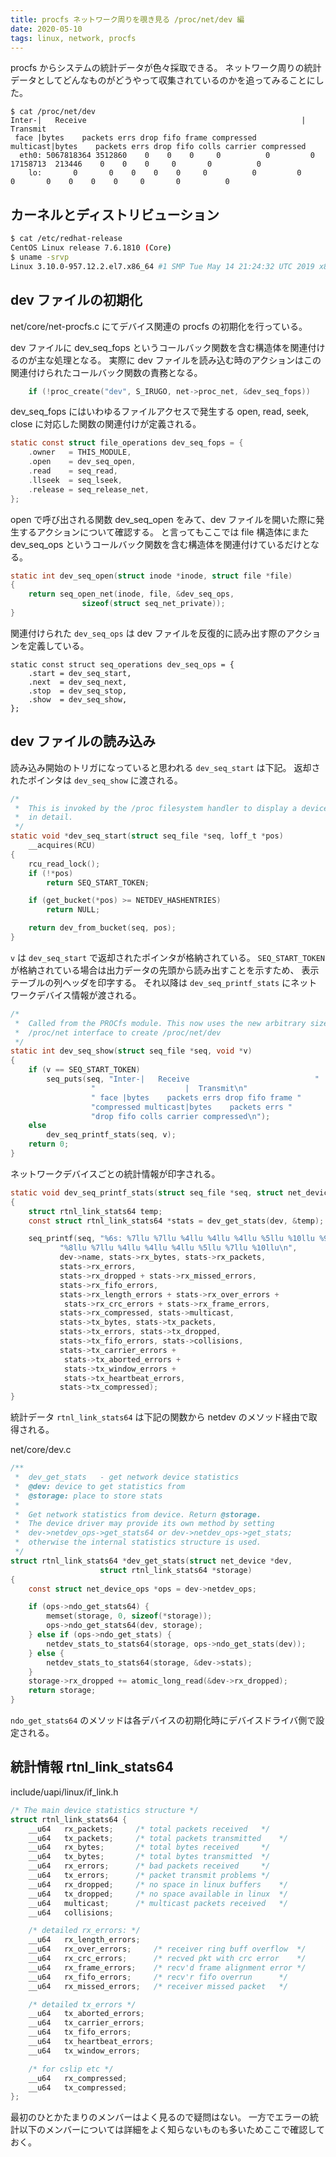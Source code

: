 ```yaml
---
title: procfs ネットワーク周りを覗き見る /proc/net/dev 編
date: 2020-05-10
tags: linux, network, procfs
---
```


procfs からシステムの統計データが色々採取できる。
ネットワーク周りの統計データとしてどんなものがどうやって収集されているのかを追ってみることにした。

```
$ cat /proc/net/dev
Inter-|   Receive                                                |  Transmit
 face |bytes    packets errs drop fifo frame compressed multicast|bytes    packets errs drop fifo colls carrier compressed
  eth0: 5067818364 3512860    0    0    0     0          0         0 17158713  213446    0    0    0     0       0          0
    lo:       0       0    0    0    0     0          0         0        0       0    0    0    0     0       0          0
```

## カーネルとディストリビューション

```bash
$ cat /etc/redhat-release 
CentOS Linux release 7.6.1810 (Core)
$ uname -srvp
Linux 3.10.0-957.12.2.el7.x86_64 #1 SMP Tue May 14 21:24:32 UTC 2019 x86_64
```

## dev ファイルの初期化

net/core/net-procfs.c にてデバイス関連の procfs の初期化を行っている。

dev ファイルに dev_seq_fops というコールバック関数を含む構造体を関連付けるのが主な処理となる。
実際に dev ファイルを読み込む時のアクションはこの関連付けられたコールバック関数の責務となる。
```c
	if (!proc_create("dev", S_IRUGO, net->proc_net, &dev_seq_fops))
```

dev_seq_fops にはいわゆるファイルアクセスで発生する open, read, seek, close に対応した関数の関連付けが定義される。
```c
static const struct file_operations dev_seq_fops = {
	.owner	 = THIS_MODULE,
	.open    = dev_seq_open,
	.read    = seq_read,
	.llseek  = seq_lseek,
	.release = seq_release_net,
};
```

open で呼び出される関数 dev_seq_open をみて、dev ファイルを開いた際に発生するアクションについて確認する。
と言ってもここでは file 構造体にまた dev_seq_ops というコールバック関数を含む構造体を関連付けているだけとなる。
```c
static int dev_seq_open(struct inode *inode, struct file *file)
{
	return seq_open_net(inode, file, &dev_seq_ops,
			    sizeof(struct seq_net_private));
}
```

関連付けられた `dev_seq_ops` は dev ファイルを反復的に読み出す際のアクションを定義している。
```
static const struct seq_operations dev_seq_ops = {
	.start = dev_seq_start,
	.next  = dev_seq_next,
	.stop  = dev_seq_stop,
	.show  = dev_seq_show,
};
```

## dev ファイルの読み込み

読み込み開始のトリガになっていると思われる `dev_seq_start` は下記。
返却されたポインタは `dev_seq_show` に渡される。
```c
/*
 *	This is invoked by the /proc filesystem handler to display a device
 *	in detail.
 */
static void *dev_seq_start(struct seq_file *seq, loff_t *pos)
	__acquires(RCU)
{
	rcu_read_lock();
	if (!*pos)
		return SEQ_START_TOKEN;

	if (get_bucket(*pos) >= NETDEV_HASHENTRIES)
		return NULL;

	return dev_from_bucket(seq, pos);
}
```

`v` は `dev_seq_start` で返却されたポインタが格納されている。
`SEQ_START_TOKEN` が格納されている場合は出力データの先頭から読み出すことを示すため、
表示テーブルの列ヘッダを印字する。
それ以降は `dev_seq_printf_stats` にネットワークデバイス情報が渡される。
```c
/*
 *	Called from the PROCfs module. This now uses the new arbitrary sized
 *	/proc/net interface to create /proc/net/dev
 */
static int dev_seq_show(struct seq_file *seq, void *v)
{
	if (v == SEQ_START_TOKEN)
		seq_puts(seq, "Inter-|   Receive                            "
			      "                    |  Transmit\n"
			      " face |bytes    packets errs drop fifo frame "
			      "compressed multicast|bytes    packets errs "
			      "drop fifo colls carrier compressed\n");
	else
		dev_seq_printf_stats(seq, v);
	return 0;
}
```

ネットワークデバイスごとの統計情報が印字される。
```c
static void dev_seq_printf_stats(struct seq_file *seq, struct net_device *dev)
{
	struct rtnl_link_stats64 temp;
	const struct rtnl_link_stats64 *stats = dev_get_stats(dev, &temp);

	seq_printf(seq, "%6s: %7llu %7llu %4llu %4llu %4llu %5llu %10llu %9llu "
		   "%8llu %7llu %4llu %4llu %4llu %5llu %7llu %10llu\n",
		   dev->name, stats->rx_bytes, stats->rx_packets,
		   stats->rx_errors,
		   stats->rx_dropped + stats->rx_missed_errors,
		   stats->rx_fifo_errors,
		   stats->rx_length_errors + stats->rx_over_errors +
		    stats->rx_crc_errors + stats->rx_frame_errors,
		   stats->rx_compressed, stats->multicast,
		   stats->tx_bytes, stats->tx_packets,
		   stats->tx_errors, stats->tx_dropped,
		   stats->tx_fifo_errors, stats->collisions,
		   stats->tx_carrier_errors +
		    stats->tx_aborted_errors +
		    stats->tx_window_errors +
		    stats->tx_heartbeat_errors,
		   stats->tx_compressed);
}
```

統計データ `rtnl_link_stats64` は下記の関数から netdev のメソッド経由で取得される。

net/core/dev.c
```c
/**
 *	dev_get_stats	- get network device statistics
 *	@dev: device to get statistics from
 *	@storage: place to store stats
 *
 *	Get network statistics from device. Return @storage.
 *	The device driver may provide its own method by setting
 *	dev->netdev_ops->get_stats64 or dev->netdev_ops->get_stats;
 *	otherwise the internal statistics structure is used.
 */
struct rtnl_link_stats64 *dev_get_stats(struct net_device *dev,
					struct rtnl_link_stats64 *storage)
{
	const struct net_device_ops *ops = dev->netdev_ops;

	if (ops->ndo_get_stats64) {
		memset(storage, 0, sizeof(*storage));
		ops->ndo_get_stats64(dev, storage);
	} else if (ops->ndo_get_stats) {
		netdev_stats_to_stats64(storage, ops->ndo_get_stats(dev));
	} else {
		netdev_stats_to_stats64(storage, &dev->stats);
	}
	storage->rx_dropped += atomic_long_read(&dev->rx_dropped);
	return storage;
}
```

`ndo_get_stats64` のメソッドは各デバイスの初期化時にデバイスドライバ側で設定される。

## 統計情報 rtnl_link_stats64

include/uapi/linux/if_link.h
```c
/* The main device statistics structure */
struct rtnl_link_stats64 {
	__u64	rx_packets;		/* total packets received	*/
	__u64	tx_packets;		/* total packets transmitted	*/
	__u64	rx_bytes;		/* total bytes received 	*/
	__u64	tx_bytes;		/* total bytes transmitted	*/
	__u64	rx_errors;		/* bad packets received		*/
	__u64	tx_errors;		/* packet transmit problems	*/
	__u64	rx_dropped;		/* no space in linux buffers	*/
	__u64	tx_dropped;		/* no space available in linux	*/
	__u64	multicast;		/* multicast packets received	*/
	__u64	collisions;

	/* detailed rx_errors: */
	__u64	rx_length_errors;
	__u64	rx_over_errors;		/* receiver ring buff overflow	*/
	__u64	rx_crc_errors;		/* recved pkt with crc error	*/
	__u64	rx_frame_errors;	/* recv'd frame alignment error */
	__u64	rx_fifo_errors;		/* recv'r fifo overrun		*/
	__u64	rx_missed_errors;	/* receiver missed packet	*/

	/* detailed tx_errors */
	__u64	tx_aborted_errors;
	__u64	tx_carrier_errors;
	__u64	tx_fifo_errors;
	__u64	tx_heartbeat_errors;
	__u64	tx_window_errors;

	/* for cslip etc */
	__u64	rx_compressed;
	__u64	tx_compressed;
};
```
最初のひとかたまりのメンバーはよく見るので疑問はない。
一方でエラーの統計以下のメンバーについては詳細をよく知らないものも多いためここで確認しておく。